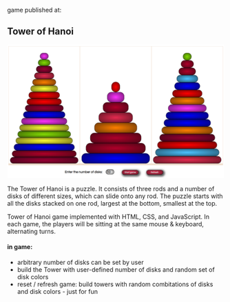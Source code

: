   
game  published at:    

## Tower of Hanoi

![-](img/game.png)

The Tower of Hanoi is a puzzle. It consists of three rods and a number of disks of different sizes, which can slide onto any rod. The puzzle starts with all the disks stacked on one rod, largest at the bottom, smallest at the top.

Tower of Hanoi game implemented with HTML, CSS, and JavaScript. In each game, the players will be sitting at the same mouse & keyboard, alternating turns.

#### in game:
* arbitrary number of disks can be set by user
* build the Tower with user-defined number of disks and random set of disk colors
* reset / refresh game: build towers with random combitations of disks and disk colors - just for fun

